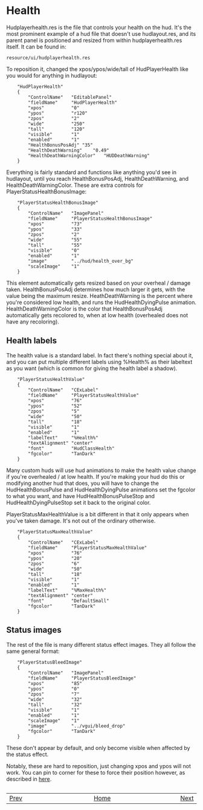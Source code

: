 # Health

Hudplayerhealth.res is the file that controls your health on the hud. It's the most prominent example of a hud file that doesn't use hudlayout.res, and its parent panel is positioned and resized from within hudplayerhealth.res itself. It can be found in:
```
resource/ui/hudplayerhealth.res
```

To reposition it, changed the xpos/ypos/wide/tall of HudPlayerHealth like you would for anything in hudlayout:
```
	"HudPlayerHealth"
	{
		"ControlName"	"EditablePanel"
		"fieldName"		"HudPlayerHealth"
		"xpos"			"0"
		"ypos"			"r120"
		"zpos"			"2"
		"wide"			"250"
		"tall"			"120"
		"visible"		"1"
		"enabled"		"1"	
		"HealthBonusPosAdj"	"35"
		"HealthDeathWarning"	"0.49"
		"HealthDeathWarningColor"	"HUDDeathWarning"
	}
```
Everything is fairly standard and functions like anything you'd see in hudlayout, until you reach HealthBonusPosAdj, HealthDeathWarning, and HealthDeathWarningColor. These are extra controls for PlayerStatusHealthBonusImage:
```
	"PlayerStatusHealthBonusImage"
	{
		"ControlName"	"ImagePanel"
		"fieldName"		"PlayerStatusHealthBonusImage"
		"xpos"			"73"
		"ypos"			"33"
		"zpos"			"2"
		"wide"			"55"
		"tall"			"55"
		"visible"		"0"
		"enabled"		"1"
		"image"			"../hud/health_over_bg"
		"scaleImage"	"1"	
	}
```
This element automatically gets resized based on your overheal / damage taken. HealthBonusPosAdj determines how much larger it gets, with the value being the maximum resize. HeathDeathWarning is the percent where you're considered low health, and runs the HudHealthDyingPulse animation. HealthDeathWarningColor is the color that HealthBonusPosAdj automatically gets recolored to, when at low health (overhealed does not have any recoloring).

## Health labels

The health value is a standard label. In fact there's nothing special about it, and you can put multiple different labels using %Health% as their labeltext as you want (which is common for giving the health label a shadow).
```
	"PlayerStatusHealthValue"
	{
		"ControlName"	"CExLabel"
		"fieldName"		"PlayerStatusHealthValue"
		"xpos"			"76"
		"ypos"			"52"
		"zpos"			"5"
		"wide"			"50"
		"tall"			"18"
		"visible"		"1"
		"enabled"		"1"
		"labelText"		"%Health%"
		"textAlignment"	"center"	
		"font"			"HudClassHealth"
		"fgcolor"		"TanDark"
	}
```
Many custom huds will use hud animations to make the health value change if you're overhealed / at low health. If you're making your hud do this or modifying another hud that does, you will have to change the HudHealthBonusPulse and HudHealthDyingPulse animations set the fgcolor to what you want, and have HudHealthBonusPulseStop and HudHealthDyingPulseStop set it back to the original color.

PlayerStatusMaxHealthValue is a bit different in that it only appears when you've taken damage. It's not out of the ordinary otherwise.
```
	"PlayerStatusMaxHealthValue"
	{
		"ControlName"	"CExLabel"
		"fieldName"		"PlayerStatusMaxHealthValue"
		"xpos"			"76"
		"ypos"			"20"
		"zpos"			"6"
		"wide"			"50"
		"tall"			"18"
		"visible"		"1"
		"enabled"		"1"
		"labelText"		"%MaxHealth%"
		"textAlignment"	"center"	
		"font"			"DefaultSmall"
		"fgcolor"		"TanDark"
	}
```

## Status images

The rest of the file is many different status effect images. They all follow the same general format:
```
	"PlayerStatusBleedImage"
	{
		"ControlName"	"ImagePanel"
		"fieldName"		"PlayerStatusBleedImage"
		"xpos"			"85"
		"ypos"			"0"
		"zpos"			"7"
		"wide"			"32"
		"tall"			"32"
		"visible"		"1"
		"enabled"		"1"
		"scaleImage"	"1"	
		"image"			"../vgui/bleed_drop"
		"fgcolor"		"TanDark"
	}
```
These don't appear by default, and only become visible when affected by the status effect.

Notably, these are hard to reposition, just changing xpos and ypos will not work. You can pin to corner for these to force their position however, as described in [here](/1-APPENDIX/Positioning.md#pin-to-corner).

##
<table>
<tbody>
<tr>
<td width="49%"><a href="/0-TUTORIAL/7-Ammo.md">Prev</a></td>
<td width="50%"><a href="/README.md#readme">Home</a></td>
<td width="100%"><a href="/0-TUTORIAL/9-Ubercharge.md">Next</a></td>
</tr>
</tbody>
</table>